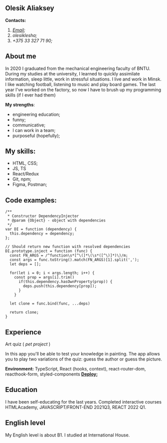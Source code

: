 ## Olesik Aliaksey
__Contacts:__ 
1. _[Email](olesikwork@gmail.com);_
1. _olesiklesha;_ 
1. _+375 33 327 71 90;_

## About me
In 2020 I graduated from the mechanical engineering faculty of BNTU. During my studies at the university, I learned to quickly assimilate information, sleep little, work in stressful situations. I live and work in Minsk. I like watching football, listening to music and play board games.
The last year I've worked on the factory, so now I have to brush up my programming skills (if I ever had them)

__My strengths__:
* engineering education;
* funny; 
* communicative;
* I can work in a team; 
* purposeful (hopefully);

## My skills: 
* HTML, CSS;
* JS, TS
* React/Redux
* Git, npm;  
* Figma, Postman; 

## Code examples:
```
/**
 * Constructor DependencyInjector
 * @param {Object} - object with dependencies
 */
var DI = function (dependency) {
  this.dependency = dependency;
};

// Should return new function with resolved dependencies
DI.prototype.inject = function (func) {
  const FN_ARGS = /^function\s*[^\(]*\(\s*([^\)]*)\)/m;
  const args = func.toString().match(FN_ARGS)[1].split(',');
  let deps = [];
    
  for(let i = 0; i < args.length; i++) {
    const prop = args[i].trim()
      if(this.dependency.hasOwnProperty(prop)) { 
        deps.push(this.dependency[prop]);
      }
    }
    
  let clone = func.bind(func, ...deps)

  return clone;
}
```
## Experience
Art quiz ( _pet project_ )


In this app you'll be able to test your knowledge in painting. The app allows you to play two variations of the quiz: guess the author or guess the picture.


__Environment:__ TypeScript, React (hooks, context), react-router-dom, reacthook-form, styled-components
__[Deploy](https://olesiklesha-art-quiz.netlify.app/);__


## Education 
I have been self-educating for the last years. Completed interactive courses HTMLAcademy, JAVASCRIPT/FRONT-END
2021Q3, REACT 2022 Q1.

## English level 
My English level is about B1. I studied at International House.
